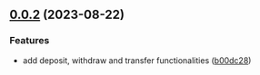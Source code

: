 ## [0.0.2](https://github.com/zksync-sdk/zksync2-swift/compare/0.0.1...0.0.2) (2023-08-22)  

### Features

* add deposit, withdraw and transfer functionalities ([b00dc28](https://github.com/zksync-sdk/zksync2-swift/commit/b00dc28b07e1125de1442f0b1897065d354b6d03))
